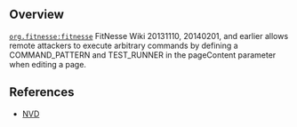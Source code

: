 ## Overview
[`org.fitnesse:fitnesse`](http://search.maven.org/#search%7Cga%7C1%7Ca%3A%22fitnesse%22)
FitNesse Wiki 20131110, 20140201, and earlier allows remote attackers to execute arbitrary commands by defining a COMMAND_PATTERN and TEST_RUNNER in the pageContent parameter when editing a page.

## References
- [NVD](https://web.nvd.nist.gov/view/vuln/detail?vulnId=CVE-2014-1216)